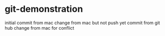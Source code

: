 git-demonstration
=================

initial commit from mac
change from mac but not push yet
commit from git hub
change from mac for conflict

